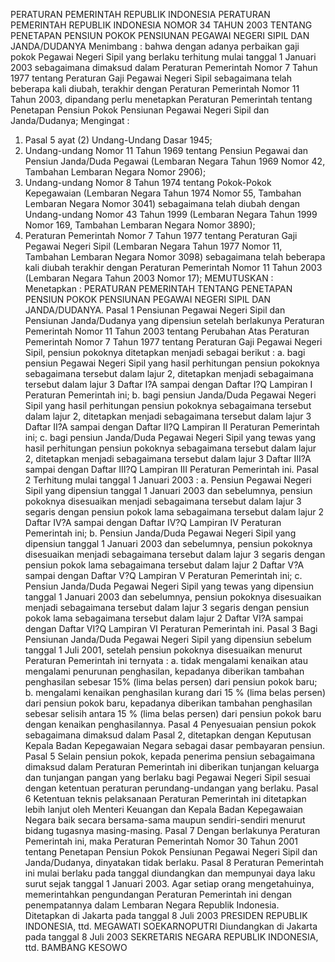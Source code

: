  PERATURAN PEMERINTAH REPUBLIK INDONESIA PERATURAN PEMERINTAH REPUBLIK INDONESIA NOMOR 34 TAHUN 2003 TENTANG PENETAPAN PENSIUN POKOK PENSIUNAN PEGAWAI NEGERI SIPIL DAN JANDA/DUDANYA
Menimbang :
 bahwa dengan adanya perbaikan gaji pokok Pegawai Negeri Sipil yang berlaku terhitung mulai tanggal 1 Januari 2003 sebagaimana dimaksud dalam Peraturan Pemerintah Nomor 7 Tahun 1977 tentang Peraturan Gaji Pegawai Negeri Sipil sebagaimana telah beberapa kali diubah, terakhir dengan Peraturan Pemerintah Nomor 11 Tahun 2003, dipandang perlu menetapkan Peraturan Pemerintah tentang Penetapan Pensiun Pokok Pensiunan Pegawai Negeri Sipil dan Janda/Dudanya;
Mengingat :

1. Pasal 5 ayat (2) Undang-Undang Dasar 1945;
2. Undang-undang Nomor 11 Tahun 1969 tentang Pensiun Pegawai dan Pensiun Janda/Duda Pegawai (Lembaran Negara Tahun 1969 Nomor 42, Tambahan Lembaran Negara Nomor 2906);
3. Undang-undang Nomor 8 Tahun 1974 tentang Pokok-Pokok Kepegawaian (Lembaran Negara Tahun 1974 Nomor 55, Tambahan Lembaran Negara Nomor 3041) sebagaimana telah diubah dengan Undang-undang Nomor 43 Tahun 1999 (Lembaran Negara Tahun 1999 Nomor 169, Tambahan Lembaran Negara Nomor 3890);
4. Peraturan Pemerintah Nomor 7 Tahun 1977 tentang Peraturan Gaji Pegawai Negeri Sipil (Lembaran Negara Tahun 1977 Nomor 11, Tambahan Lembaran Negara Nomor 3098) sebagaimana telah beberapa kali diubah terakhir dengan Peraturan Pemerintah Nomor 11 Tahun 2003 (Lembaran Negara Tahun 2003 Nomor 17);
MEMUTUSKAN :
 Menetapkan : PERATURAN PEMERINTAH TENTANG PENETAPAN PENSIUN POKOK PENSIUNAN PEGAWAI NEGERI SIPIL DAN JANDA/DUDANYA.
Pasal 1
Pensiunan Pegawai Negeri Sipil dan Pensiunan Janda/Dudanya yang dipensiun setelah berlakunya Peraturan Pemerintah Nomor 11 Tahun 2003 tentang Perubahan Atas Peraturan Pemerintah Nomor 7 Tahun 1977 tentang Peraturan Gaji Pegawai Negeri Sipil, pensiun pokoknya ditetapkan menjadi sebagai berikut :
a. bagi pensiun Pegawai Negeri Sipil yang hasil perhitungan pensiun pokoknya sebagaimana tersebut dalam lajur 2, ditetapkan menjadi sebagaimana tersebut dalam lajur 3 Daftar I?A sampai dengan Daftar I?Q Lampiran I Peraturan Pemerintah ini;
b. bagi pensiun Janda/Duda Pegawai Negeri Sipil yang hasil perhitungan pensiun pokoknya sebagaimana tersebut dalam lajur 2, ditetapkan menjadi sebagaimana tersebut dalam lajur 3 Daftar II?A sampai dengan Daftar II?Q Lampiran II Peraturan Pemerintah ini;
c. bagi pensiun Janda/Duda Pegawai Negeri Sipil yang tewas yang hasil perhitungan pensiun pokoknya sebagaimana tersebut dalam lajur 2, ditetapkan menjadi sebagaimana tersebut dalam lajur 3 Daftar III?A sampai dengan Daftar III?Q Lampiran III Peraturan Pemerintah ini.
Pasal 2
Terhitung mulai tanggal 1 Januari 2003 :
a. Pensiun Pegawai Negeri Sipil yang dipensiun tanggal 1 Januari 2003 dan sebelumnya, pensiun pokoknya disesuaikan menjadi sebagaimana tersebut dalam lajur 3 segaris dengan pensiun pokok lama sebagaimana tersebut dalam lajur 2 Daftar IV?A sampai dengan Daftar IV?Q Lampiran IV Peraturan Pemerintah ini;
b. Pensiun Janda/Duda Pegawai Negeri Sipil yang dipensiun tanggal 1 Januari 2003 dan sebelumnya, pensiun pokoknya disesuaikan menjadi sebagaimana tersebut dalam lajur 3 segaris dengan pensiun pokok lama sebagaimana tersebut dalam lajur 2 Daftar V?A sampai dengan Daftar V?Q Lampiran V Peraturan Pemerintah ini;
c. Pensiun Janda/Duda Pegawai Negeri Sipil yang tewas yang dipensiun tanggal 1 Januari 2003 dan sebelumnya, pensiun pokoknya disesuaikan menjadi sebagaimana tersebut dalam lajur 3 segaris dengan pensiun pokok lama sebagaimana tersebut dalam lajur 2 Daftar VI?A sampai dengan Daftar VI?Q Lampiran VI Peraturan Pemerintah ini.
Pasal 3
Bagi Pensiunan Janda/Duda Pegawai Negeri Sipil yang dipensiun sebelum tanggal 1 Juli 2001, setelah pensiun pokoknya disesuaikan menurut Peraturan Pemerintah ini ternyata : a. tidak mengalami kenaikan atau mengalami penurunan penghasilan, kepadanya diberikan tambahan penghasilan sebesar 15% (lima belas persen) dari pensiun pokok baru;
b. mengalami kenaikan penghasilan kurang dari 15 % (lima belas persen) dari pensiun pokok baru, kepadanya diberikan tambahan penghasilan sebesar selisih antara 15 % (lima belas persen) dari pensiun pokok baru dengan kenaikan penghasilannya.
Pasal 4
Penyesuaian pensiun pokok sebagaimana dimaksud dalam Pasal 2, ditetapkan dengan Keputusan Kepala Badan Kepegawaian Negara sebagai dasar pembayaran pensiun.
Pasal 5
Selain pensiun pokok, kepada penerima pensiun sebagaimana dimaksud dalam Peraturan Pemerintah ini diberikan tunjangan keluarga dan tunjangan pangan yang berlaku bagi Pegawai Negeri Sipil sesuai dengan ketentuan peraturan perundang-undangan yang berlaku.
Pasal 6
Ketentuan teknis pelaksanaan Peraturan Pemerintah ini ditetapkan lebih lanjut oleh Menteri Keuangan dan Kepala Badan Kepegawaian Negara baik secara bersama-sama maupun sendiri-sendiri menurut bidang tugasnya masing-masing.
Pasal 7
Dengan berlakunya Peraturan Pemerintah ini, maka Peraturan Pemerintah Nomor 30 Tahun 2001 tentang Penetapan Pensiun Pokok Pensiunan Pegawai Negeri Sipil dan Janda/Dudanya, dinyatakan tidak berlaku.
Pasal 8
Peraturan Pemerintah ini mulai berlaku pada tanggal diundangkan dan mempunyai daya laku surut sejak tanggal 1 Januari 2003.
Agar setiap orang mengetahuinya, memerintahkan pengundangan Peraturan Pemerintah ini dengan penempatannya dalam Lembaran Negara Republik Indonesia. Ditetapkan di Jakarta pada tanggal 8 Juli 2003 PRESIDEN REPUBLIK INDONESIA, ttd. MEGAWATI SOEKARNOPUTRI Diundangkan di Jakarta pada tanggal 8 Juli 2003 SEKRETARIS NEGARA REPUBLIK INDONESIA, ttd. BAMBANG KESOWO